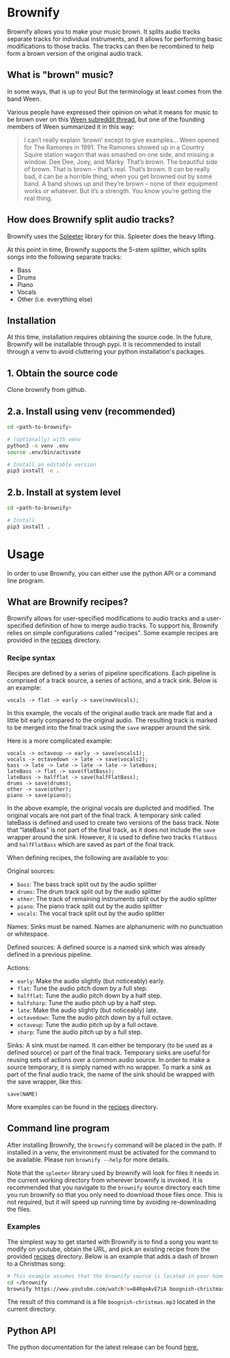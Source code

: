 # Brownify
Brownify allows you to make your music brown. It splits audio tracks separate tracks for individual instruments, and it allows for performing basic modifications to those tracks. The tracks can then be recombined to help form a brown version of the original audio track.

## What is "brown" music?
In some ways, that is up to you! But the terminology at least comes from the band Ween.

Various people have expressed their opinion on what it means for music to be brown over on this [Ween subreddit thread](https://www.reddit.com/r/ween/comments/8etdtd/what_is_brown/), but one of the founding members of Ween summarized it in this way:
> I can’t really explain ‘brown’ except to give examples... Ween opened for The Ramones in 1991. The Ramones showed up in a Country Squire station wagon that was smashed on one side, and missing a window. Dee Dee, Joey, and Marky. That’s brown. The beautiful side of brown. That is brown – that’s real. That’s brown. It can be really bad, it can be a horrible thing, when you get browned out by some band. A band shows up and they’re brown – none of their equipment works or whatever. But it’s a strength. You know you’re getting the real thing.

## How does Brownify split audio tracks?
Brownify uses the [Spleeter](https://github.com/deezer/spleeter) library for this. Spleeter does the heavy lifting.

At this point in time, Brownify supports the 5-stem splitter, which splits songs into the following separate tracks:
 - Bass
 - Drums
 - Piano
 - Vocals
 - Other (i.e. everything else)

## Installation
At this time, installation requires obtaining the source code. In the future, Brownify will be installable through pypi. It is recommended to install through a venv to avoid cluttering your python installation's packages.

## 1. Obtain the source code
Clone brownify from github.

## 2.a. Install using venv (recommended)
```sh
cd <path-to-brownify>

# (optionally) with venv
python3 -m venv .env
source .env/bin/activate

# Install an editable version
pip3 install -e .
```

## 2.b. Install at system level
```sh
cd <path-to-brownify>

# Install
pip3 install .
```

# Usage
In order to use Brownify, you can either use the python API or a command line program.

## What are Brownify recipes?
Brownify allows for user-specified modifications to audio tracks and a user-specified definition of how to merge audio tracks. To support his, Brownify relies on simple configurations called "recipes". Some example recipes are provided in the [recipes](./recipes) directory.

### Recipe syntax
Recipes are defined by a series of pipeline specifications. Each pipeline is comprised of a track source, a series of actions, and a track sink. Below is an example:
```
vocals -> flat -> early -> save(newVocals);
```

In this example, the vocals of the original audio track are made flat and a little bit early compared to the original audio. The resulting track is marked to be merged into the final track using the `save` wrapper around the sink.

Here is a more complicated example:
```
vocals -> octaveup -> early -> save(vocals1);
vocals -> octavedown -> late -> save(vocals2);
bass -> late -> late -> late -> late -> lateBass;
lateBass -> flat -> save(flatBass);
lateBass -> halfflat -> save(halfFlatBass);
drums -> save(drums);
other -> save(other);
piano -> save(piano);
```

In the above example, the original vocals are duplicted and modified. The original vocals are not part of the final track. A temporary sink called lateBass is defined and used to create two versions of the bass track. Note that "lateBass" is not part of the final track, as it does not include the `save` wrapper around the sink. However, it is used to define two tracks `flatBass` and `halfFlatBass` which are saved as part of the final track.

When defining recipes, the following are available to you:

Original sources:
 - `bass`: The bass track split out by the audio splitter
 - `drums`: The drum track split out by the audio splitter
 - `other`: The track of remaining instruments split out by the audio splitter
 - `piano`: The piano track split out by the audio splitter
 - `vocals`: The vocal track split out by the audio splitter

Names:
Sinks must be named. Names are alphanumeric with no punctuation or whitespace.

Defined sources:
A defined source is a named sink which was already defined in a previous pipeline.

Actions:
 - `early`: Make the audio slightly (but noticeably) early.
 - `flat`: Tune the audio pitch down by a full step.
 - `halfflat`: Tune the audio pitch down by a half step.
 - `halfsharp`: Tune the audio pitch up by a half step.
 - `late`: Make the audio slightly (but noticeably) late.
 - `octavedown`: Tune the audio pitch down by a full octave.
 - `octaveup`: Tune the audio pitch up by a full octave.
 - `sharp`: Tune the audio pitch up by a full step.

Sinks:
A sink must be named. It can either be temporary (to be used as a defined source) or part of the final track. Temporary sinks are useful for reusing sets of actions over a common audio source. In order to make a source temporary, it is simply named with no wrapper. To mark a sink as part of the final audio track, the name of the sink should be wrapped with the save wrapper, like this:
```
save(NAME)
```

More examples can be found in the [recipes](recipes) directory.

## Command line program
After installing Brownify, the `brownify` command will be placed in the path. If installed in a venv, the environment must be activated for the command to be available. Please run `brownify --help` for more details.

Note that the `spleeter` library used by brownify will look for files it needs in the current working directory from wherever brownify is invoked. It is recommended that you navigate to the `brownify` source directory each time you run brownify so that you only need to download those files once. This is not required, but it will speed up running time by avoiding re-downloading the files.

### Examples
The simplest way to get started with Brownify is to find a song you want to modify on youtube, obtain the URL, and pick an existing recipe from the provided [recipes](recipes) directory. Below is an example that adds a dash of brown to a Christmas song:
```sh
# This example assumes that the brownify source is located in your home directory
cd ~/brownify
brownify https://www.youtube.com/watch?v=B4RqeAvE7iA boognish-christmas.mp3 --recipe-file recipes/boognish-brown
```

The result of this command is a file `boognish-christmas.mp3` located in the current directory.

## Python API
The python documentation for the latest release can be found [here.](https://brownify.readthedocs.io/en/latest/brownify.html)
